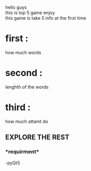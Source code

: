 hello guys <br>
this is top 5 game enjoy<br>
this game is take 5 info at the first time 
<h1>first : </h1>how much words<br>
<h1>second : </h1>lenghth of the words <br>
<h1>third : </h1>how much attamt do <br>
<h2>EXPLORE THE REST </h2>
<h3>*requirment*</h3>
-pyQt5<br>


